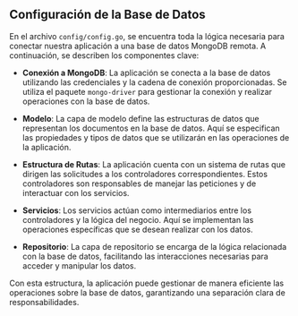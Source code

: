 ## Configuración de la Base de Datos

En el archivo `config/config.go`, se encuentra toda la lógica necesaria para conectar nuestra aplicación a una base de datos MongoDB remota. A continuación, se describen los componentes clave:

- **Conexión a MongoDB**: La aplicación se conecta a la base de datos utilizando las credenciales y la cadena de conexión proporcionadas. Se utiliza el paquete `mongo-driver` para gestionar la conexión y realizar operaciones con la base de datos.

- **Modelo**: La capa de modelo define las estructuras de datos que representan los documentos en la base de datos. Aquí se especifican las propiedades y tipos de datos que se utilizarán en las operaciones de la aplicación.

- **Estructura de Rutas**: La aplicación cuenta con un sistema de rutas que dirigen las solicitudes a los controladores correspondientes. Estos controladores son responsables de manejar las peticiones y de interactuar con los servicios.

- **Servicios**: Los servicios actúan como intermediarios entre los controladores y la lógica del negocio. Aquí se implementan las operaciones específicas que se desean realizar con los datos.

- **Repositorio**: La capa de repositorio se encarga de la lógica relacionada con la base de datos, facilitando las interacciones necesarias para acceder y manipular los datos.

Con esta estructura, la aplicación puede gestionar de manera eficiente las operaciones sobre la base de datos, garantizando una separación clara de responsabilidades.
